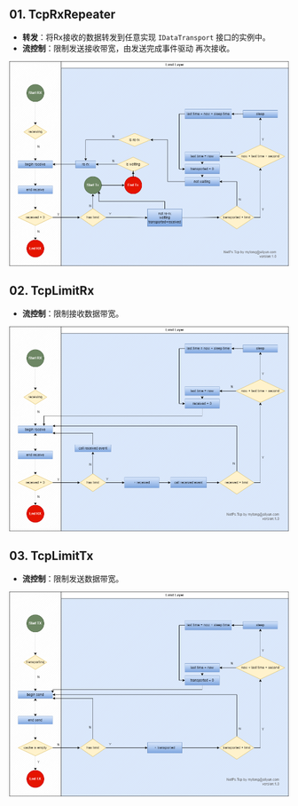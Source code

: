 ﻿## 01. TcpRxRepeater
- **转发**：将Rx接收的数据转发到任意实现 ```IDataTransport``` 接口的实例中。
- **流控制**：限制发送接收带宽，由发送完成事件驱动 再次接收。

![image](TcpRxRepeater.png)

## 02. TcpLimitRx
- **流控制**：限制接收数据带宽。

![image](TcpLimitRx.png)

## 03. TcpLimitTx
- **流控制**：限制发送数据带宽。

![image](TcpLimitTx.png)